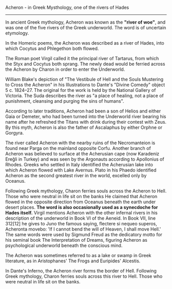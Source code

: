 Acheron - in Greek Mysthology, one of the rivers of Hades

---

In ancient Greek mythology, Acheron was known as the **"river of woe"**, and was one of the five rivers of the Greek underworld. The word is of uncertain etymology.

In the Homeric poems, the Acheron was described as a river of Hades, into which Cocytus and Phlegethon both flowed.

The Roman poet Virgil called it the principal river of Tartarus, from which the Styx and Cocytus both sprang. The newly dead would be ferried across the Acheron by Charon in order to enter the Underworld.

William Blake's depiction of "The Vestibule of Hell and the Souls Mustering to Cross the Acheron" in his Illustrations to Dante's "Divine Comedy" object 5 c. 1824–27. The original for the work is held by the National Gallery of Victoria.
The Suda describes the river as "a place of healing, not a place of punishment, cleansing and purging the sins of humans".

According to later traditions, Acheron had been a son of Helios and either Gaia or Demeter, who had been turned into the Underworld river bearing his name after he refreshed the Titans with drink during their contest with Zeus. By this myth, Acheron is also the father of Ascalaphus by either Orphne or Gorgyra.

The river called Acheron with the nearby ruins of the Necromanteion is found near Parga on the mainland opposite Corfu. Another branch of Acheron was believed to surface at the Acherusian cape (now Karadeniz Ereğli in Turkey) and was seen by the Argonauts according to Apollonius of Rhodes. Greeks who settled in Italy identified the Acherusian lake into which Acheron flowed with Lake Avernus. Plato in his Phaedo identified Acheron as the second greatest river in the world, excelled only by Oceanus.

Following Greek mythology, Charon ferries souls across the Acheron to Hell. Those who were neutral in life sit on the banks
He claimed that Acheron flowed in the opposite direction from Oceanus beneath the earth under desert places. **The word is also occasionally used as a synecdoche for Hades itself.** Virgil mentions Acheron with the other infernal rivers in his description of the underworld in Book VI of the Aeneid. In Book VII, line 312[12] he gives to Juno the famous saying, flectere si nequeo superos, Acheronta movebo: 'If I cannot bend the will of Heaven, I shall move Hell.' The same words were used by Sigmund Freud as the dedicatory motto for his seminal book The Interpretation of Dreams, figuring Acheron as psychological underworld beneath the conscious mind.

The Acheron was sometimes referred to as a lake or swamp in Greek literature, as in Aristophanes' The Frogs and Euripides' Alcestis.

In Dante's Inferno, the Acheron river forms the border of Hell. Following Greek mythology, Charon ferries souls across this river to Hell. Those who were neutral in life sit on the banks.